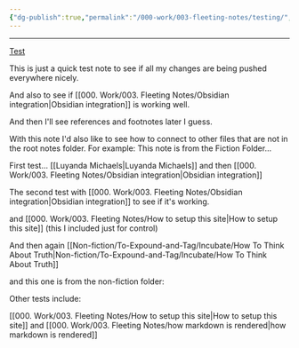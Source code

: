 ```yaml
---
{"dg-publish":true,"permalink":"/000-work/003-fleeting-notes/testing/","tags":["test","gardenEntry"],"dgHomeLink":true,"dgPassFrontmatter":false}
---
```



---

[Test](000.%20Work/003.%20Fleeting%20Notes/Test.md)

This is just a quick test note to see if all my changes are being pushed everywhere nicely.

And also to see if [[000. Work/003. Fleeting Notes/Obsidian integration|Obsidian integration]] is working well.


And then I'll see references and footnotes later I guess.

With this note I'd also like to see how to connect to other files that are not in the root notes folder. For example:
This note is from the Fiction Folder...

First test... [[Luyanda Michaels|Luyanda Michaels]] and then [[000. Work/003. Fleeting Notes/Obsidian integration|Obsidian integration]]

The second test with [[000. Work/003. Fleeting Notes/Obsidian integration|Obsidian integration]] to see if it's working.


and [[000. Work/003. Fleeting Notes/How to setup this site|How to setup this site]] (this I included just for control)

And then again [[Non-fiction/To-Expound-and-Tag/Incubate/How To Think About Truth|Non-fiction/To-Expound-and-Tag/Incubate/How To Think About Truth]]

and this one is from the non-fiction folder:

Other tests include:

[[000. Work/003. Fleeting Notes/How to setup this site|How to setup this site]] and [[000. Work/003. Fleeting Notes/how markdown is rendered|how markdown is rendered]]

